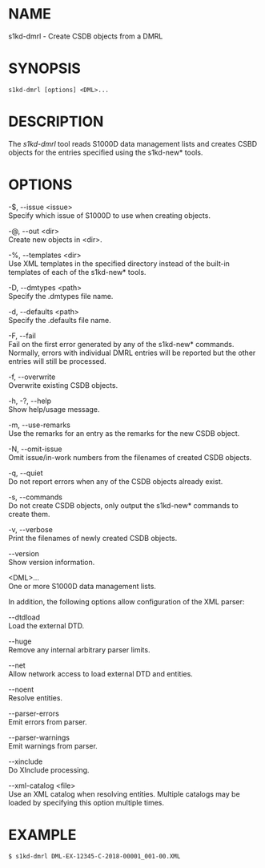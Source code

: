 NAME
====

s1kd-dmrl - Create CSDB objects from a DMRL

SYNOPSIS
========

    s1kd-dmrl [options] <DML>...

DESCRIPTION
===========

The *s1kd-dmrl* tool reads S1000D data management lists and creates CSBD
objects for the entries specified using the s1kd-new\* tools.

OPTIONS
=======

-$, --issue &lt;issue&gt;  
Specify which issue of S1000D to use when creating objects.

-@, --out &lt;dir&gt;  
Create new objects in &lt;dir&gt;.

-%, --templates &lt;dir&gt;  
Use XML templates in the specified directory instead of the built-in
templates of each of the s1kd-new\* tools.

-D, --dmtypes &lt;path&gt;  
Specify the .dmtypes file name.

-d, --defaults &lt;path&gt;  
Specify the .defaults file name.

-F, --fail  
Fail on the first error generated by any of the s1kd-new\* commands.
Normally, errors with individual DMRL entries will be reported but the
other entries will still be processed.

-f, --overwrite  
Overwrite existing CSDB objects.

-h, -?, --help  
Show help/usage message.

-m, --use-remarks  
Use the remarks for an entry as the remarks for the new CSDB object.

-N, --omit-issue  
Omit issue/in-work numbers from the filenames of created CSDB objects.

-q, --quiet  
Do not report errors when any of the CSDB objects already exist.

-s, --commands  
Do not create CSDB objects, only output the s1kd-new\* commands to
create them.

-v, --verbose  
Print the filenames of newly created CSDB objects.

--version  
Show version information.

&lt;DML&gt;...  
One or more S1000D data management lists.

In addition, the following options allow configuration of the XML
parser:

--dtdload  
Load the external DTD.

--huge  
Remove any internal arbitrary parser limits.

--net  
Allow network access to load external DTD and entities.

--noent  
Resolve entities.

--parser-errors  
Emit errors from parser.

--parser-warnings  
Emit warnings from parser.

--xinclude  
Do XInclude processing.

--xml-catalog &lt;file&gt;  
Use an XML catalog when resolving entities. Multiple catalogs may be
loaded by specifying this option multiple times.

EXAMPLE
=======

    $ s1kd-dmrl DML-EX-12345-C-2018-00001_001-00.XML
